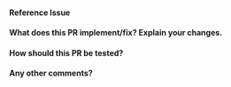 <!--
Thanks for contributing a pull request to the OpenML python connector! Please ensure you have taken a look at
the contribution guidelines: https://github.com/openml/openml-python/blob/master/CONTRIBUTING.md#Contributing-Pull-Requests

Please make sure that:

* this pull requests is against the `develop` branch
* you updated all docs, this includes the changelog!
* for any new function or class added, please add it to doc/api.rst
    * the list of classes and functions should be alphabetical 
* for any new functionality, consider adding a relevant example
-->

#### Reference Issue
<!-- Example: Fixes #1234 -->


#### What does this PR implement/fix? Explain your changes.


#### How should this PR be tested?


#### Any other comments?

